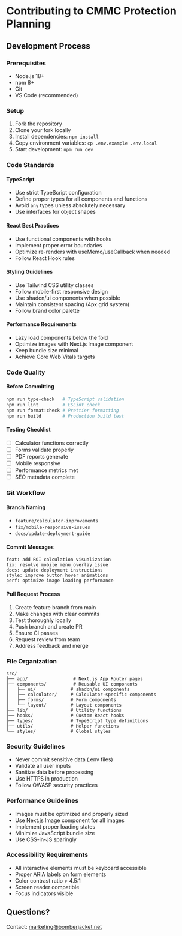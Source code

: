 # Contributing to CMMC Protection Planning

## Development Process

### Prerequisites
- Node.js 18+
- npm 8+
- Git
- VS Code (recommended)

### Setup
1. Fork the repository
2. Clone your fork locally
3. Install dependencies: `npm install`
4. Copy environment variables: `cp .env.example .env.local`
5. Start development: `npm run dev`

### Code Standards

#### TypeScript
- Use strict TypeScript configuration
- Define proper types for all components and functions
- Avoid `any` types unless absolutely necessary
- Use interfaces for object shapes

#### React Best Practices
- Use functional components with hooks
- Implement proper error boundaries
- Optimize re-renders with useMemo/useCallback when needed
- Follow React Hook rules

#### Styling Guidelines
- Use Tailwind CSS utility classes
- Follow mobile-first responsive design
- Use shadcn/ui components when possible
- Maintain consistent spacing (4px grid system)
- Follow brand color palette

#### Performance Requirements
- Lazy load components below the fold
- Optimize images with Next.js Image component
- Keep bundle size minimal
- Achieve Core Web Vitals targets

### Code Quality

#### Before Committing
```bash
npm run type-check   # TypeScript validation
npm run lint         # ESLint check
npm run format:check # Prettier formatting
npm run build        # Production build test
```

#### Testing Checklist
- [ ] Calculator functions correctly
- [ ] Forms validate properly
- [ ] PDF reports generate
- [ ] Mobile responsive
- [ ] Performance metrics met
- [ ] SEO metadata complete

### Git Workflow

#### Branch Naming
- `feature/calculator-improvements`
- `fix/mobile-responsive-issues`
- `docs/update-deployment-guide`

#### Commit Messages
```
feat: add ROI calculation visualization
fix: resolve mobile menu overlay issue
docs: update deployment instructions
style: improve button hover animations
perf: optimize image loading performance
```

#### Pull Request Process
1. Create feature branch from main
2. Make changes with clear commits
3. Test thoroughly locally
4. Push branch and create PR
5. Ensure CI passes
6. Request review from team
7. Address feedback and merge

### File Organization

```
src/
├── app/                 # Next.js App Router pages
├── components/          # Reusable UI components
│   ├── ui/             # shadcn/ui components
│   ├── calculator/     # Calculator-specific components
│   ├── forms/          # Form components
│   └── layout/         # Layout components
├── lib/                # Utility functions
├── hooks/              # Custom React hooks
├── types/              # TypeScript type definitions
├── utils/              # Helper functions
└── styles/             # Global styles
```

### Security Guidelines

- Never commit sensitive data (.env files)
- Validate all user inputs
- Sanitize data before processing
- Use HTTPS in production
- Follow OWASP security practices

### Performance Guidelines

- Images must be optimized and properly sized
- Use Next.js Image component for all images
- Implement proper loading states
- Minimize JavaScript bundle size
- Use CSS-in-JS sparingly

### Accessibility Requirements

- All interactive elements must be keyboard accessible
- Proper ARIA labels on form elements
- Color contrast ratio > 4.5:1
- Screen reader compatible
- Focus indicators visible

## Questions?

Contact: marketing@bomberjacket.net
